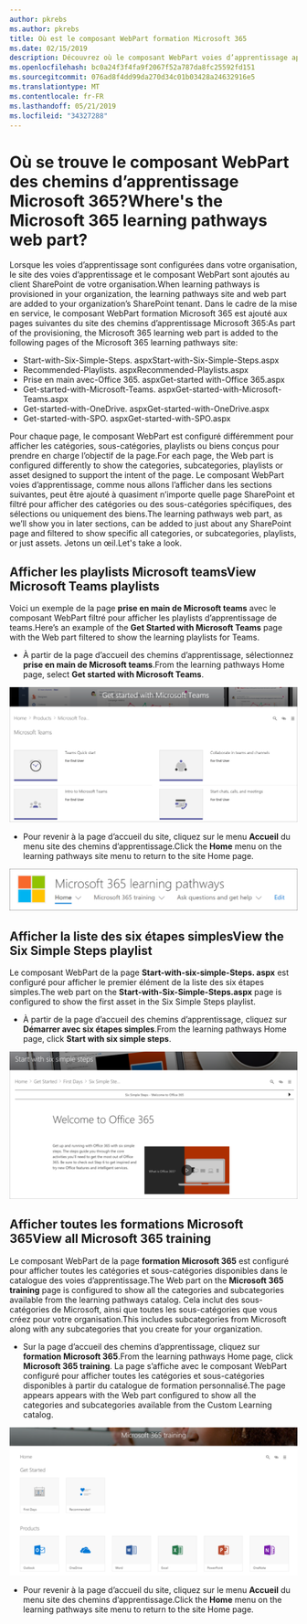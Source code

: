 ```yaml
---
author: pkrebs
ms.author: pkrebs
title: Où est le composant WebPart formation Microsoft 365
ms.date: 02/15/2019
description: Découvrez où le composant WebPart voies d’apprentissage apparaît dans le site des voies d’apprentissage.
ms.openlocfilehash: bc0a24f3f4fa9f2067f52a787da8fc25592fd151
ms.sourcegitcommit: 076ad8f4dd99da270d34c01b03428a24632916e5
ms.translationtype: MT
ms.contentlocale: fr-FR
ms.lasthandoff: 05/21/2019
ms.locfileid: "34327288"
---
```

# <a name="wheres-the-microsoft-365-learning-pathways-web-part"></a><span data-ttu-id="ccace-103">Où se trouve le composant WebPart des chemins d’apprentissage Microsoft 365?</span><span class="sxs-lookup"><span data-stu-id="ccace-103">Where's the Microsoft 365 learning pathways web part?</span></span>

<span data-ttu-id="ccace-104">Lorsque les voies d’apprentissage sont configurées dans votre organisation, le site des voies d’apprentissage et le composant WebPart sont ajoutés au client SharePoint de votre organisation.</span><span class="sxs-lookup"><span data-stu-id="ccace-104">When learning pathways is provisioned in your organization, the learning pathways site and web part are added to your organization’s SharePoint tenant.</span></span> <span data-ttu-id="ccace-105">Dans le cadre de la mise en service, le composant WebPart formation Microsoft 365 est ajouté aux pages suivantes du site des chemins d’apprentissage Microsoft 365:</span><span class="sxs-lookup"><span data-stu-id="ccace-105">As part of the provisioning, the Microsoft 365 learning web part is added to the following pages of the Microsoft 365 learning pathways site:</span></span>

- <span data-ttu-id="ccace-106">Start-with-Six-Simple-Steps. aspx</span><span class="sxs-lookup"><span data-stu-id="ccace-106">Start-with-Six-Simple-Steps.aspx</span></span> 
- <span data-ttu-id="ccace-107">Recommended-Playlists. aspx</span><span class="sxs-lookup"><span data-stu-id="ccace-107">Recommended-Playlists.aspx</span></span>
- <span data-ttu-id="ccace-108">Prise en main avec-Office 365. aspx</span><span class="sxs-lookup"><span data-stu-id="ccace-108">Get-started with-Office 365.aspx</span></span>
- <span data-ttu-id="ccace-109">Get-started-with-Microsoft-Teams. aspx</span><span class="sxs-lookup"><span data-stu-id="ccace-109">Get-started-with-Microsoft-Teams.aspx</span></span>
- <span data-ttu-id="ccace-110">Get-started-with-OneDrive. aspx</span><span class="sxs-lookup"><span data-stu-id="ccace-110">Get-started-with-OneDrive.aspx</span></span>
- <span data-ttu-id="ccace-111">Get-started-with-SPO. aspx</span><span class="sxs-lookup"><span data-stu-id="ccace-111">Get-started-with-SPO.aspx</span></span>

<span data-ttu-id="ccace-112">Pour chaque page, le composant WebPart est configuré différemment pour afficher les catégories, sous-catégories, playlists ou biens conçus pour prendre en charge l’objectif de la page.</span><span class="sxs-lookup"><span data-stu-id="ccace-112">For each page, the Web part is configured differently to show the categories, subcategories, playlists or asset designed to support the intent of the page.</span></span> <span data-ttu-id="ccace-113">Le composant WebPart voies d’apprentissage, comme nous allons l’afficher dans les sections suivantes, peut être ajouté à quasiment n’importe quelle page SharePoint et filtré pour afficher des catégories ou des sous-catégories spécifiques, des sélections ou uniquement des biens.</span><span class="sxs-lookup"><span data-stu-id="ccace-113">The learning pathways web part, as we’ll show you in later sections, can be added to just about any SharePoint page and filtered to show specific all categories, or subcategories, playlists, or just assets.</span></span> <span data-ttu-id="ccace-114">Jetons un œil.</span><span class="sxs-lookup"><span data-stu-id="ccace-114">Let's take a look.</span></span> 

## <a name="view-microsoft-teams-playlists"></a><span data-ttu-id="ccace-115">Afficher les playlists Microsoft teams</span><span class="sxs-lookup"><span data-stu-id="ccace-115">View Microsoft Teams playlists</span></span>

<span data-ttu-id="ccace-116">Voici un exemple de la page **prise en main de Microsoft teams** avec le composant WebPart filtré pour afficher les playlists d’apprentissage de teams.</span><span class="sxs-lookup"><span data-stu-id="ccace-116">Here’s an example of the **Get Started with Microsoft Teams** page with the Web part filtered to show the learning playlists for Teams.</span></span> 

- <span data-ttu-id="ccace-117">À partir de la page d’accueil des chemins d’apprentissage, sélectionnez **prise en main de Microsoft teams**.</span><span class="sxs-lookup"><span data-stu-id="ccace-117">From the learning pathways Home page, select **Get started with Microsoft Teams**.</span></span>

![CG-whereiswp-Teams. png](media/cg-whereiswp-teams.png)

- <span data-ttu-id="ccace-119">Pour revenir à la page d’accueil du site, cliquez sur le menu **Accueil** du menu site des chemins d’apprentissage.</span><span class="sxs-lookup"><span data-stu-id="ccace-119">Click the **Home** menu on the learning pathways site menu to return to the site Home page.</span></span>

![CG-homebtnmenu. png](media/cg-homebtnmenu.png)

## <a name="view-the-six-simple-steps-playlist"></a><span data-ttu-id="ccace-121">Afficher la liste des six étapes simples</span><span class="sxs-lookup"><span data-stu-id="ccace-121">View the Six Simple Steps playlist</span></span>

<span data-ttu-id="ccace-122">Le composant WebPart de la page **Start-with-six-simple-Steps. aspx** est configuré pour afficher le premier élément de la liste des six étapes simples.</span><span class="sxs-lookup"><span data-stu-id="ccace-122">The web part on the **Start-with-Six-Simple-Steps.aspx** page is configured to show the first asset in the Six Simple Steps playlist.</span></span> 

- <span data-ttu-id="ccace-123">À partir de la page d’accueil des chemins d’apprentissage, cliquez sur **Démarrer avec six étapes simples**.</span><span class="sxs-lookup"><span data-stu-id="ccace-123">From the learning pathways Home page,  click **Start with six simple steps**.</span></span> 

![CG-whereiswp-six. png](media/cg-whereiswp-six.png)

## <a name="view-all-microsoft-365-training"></a><span data-ttu-id="ccace-125">Afficher toutes les formations Microsoft 365</span><span class="sxs-lookup"><span data-stu-id="ccace-125">View all Microsoft 365 training</span></span>

<span data-ttu-id="ccace-126">Le composant WebPart de la page **formation Microsoft 365** est configuré pour afficher toutes les catégories et sous-catégories disponibles dans le catalogue des voies d’apprentissage.</span><span class="sxs-lookup"><span data-stu-id="ccace-126">The Web part on the **Microsoft 365 training** page is configured to show all the categories and subcategories available from the learning pathways catalog.</span></span> <span data-ttu-id="ccace-127">Cela inclut des sous-catégories de Microsoft, ainsi que toutes les sous-catégories que vous créez pour votre organisation.</span><span class="sxs-lookup"><span data-stu-id="ccace-127">This includes subcategories from Microsoft along with any subcategories that you create for your organization.</span></span>

- <span data-ttu-id="ccace-128">Sur la page d’accueil des chemins d’apprentissage, cliquez sur **formation Microsoft 365**.</span><span class="sxs-lookup"><span data-stu-id="ccace-128">From the learning pathways Home page, click **Microsoft 365 training**.</span></span> <span data-ttu-id="ccace-129">La page s’affiche avec le composant WebPart configuré pour afficher toutes les catégories et sous-catégories disponibles à partir du catalogue de formation personnalisé.</span><span class="sxs-lookup"><span data-stu-id="ccace-129">The page appears appears with the Web part configured to show all the categories and subcategories available from the Custom Learning catalog.</span></span>

![CG-whereiswp-o365. png](media/cg-whereiswp-o365.png)

- <span data-ttu-id="ccace-131">Pour revenir à la page d’accueil du site, cliquez sur le menu **Accueil** du menu site des chemins d’apprentissage.</span><span class="sxs-lookup"><span data-stu-id="ccace-131">Click the **Home** menu on the learning pathways site menu to return to the site Home page.</span></span>


